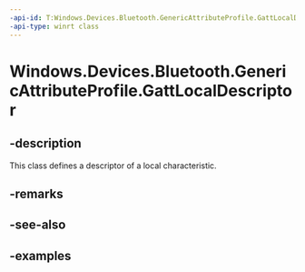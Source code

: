 ```yaml
---
-api-id: T:Windows.Devices.Bluetooth.GenericAttributeProfile.GattLocalDescriptor
-api-type: winrt class
---
```


<!-- Class syntax.
public class GattLocalDescriptor 
-->

# Windows.Devices.Bluetooth.GenericAttributeProfile.GattLocalDescriptor

## -description
This class defines a descriptor of a local characteristic.

## -remarks

## -see-also

## -examples

